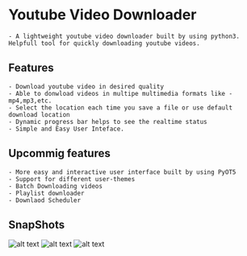 # Youtube Video Downloader
    - A lightweight youtube video downloader built by using python3. Helpfull tool for quickly downloading youtube videos.
## Features
    - Download youtube video in desired quality
    - Able to donwload videos in multipe multimedia formats like - mp4,mp3,etc.
    - Select the location each time you save a file or use default download location
    - Dynamic progress bar helps to see the realtime status
    - Simple and Easy User Inteface.
    
## Upcommig features
    - More easy and interactive user interface built by using PyOT5
    - Support for different user-themes
    - Batch Downloading videos
    - Playlist downloader
    - Downlaod Scheduler

## SnapShots
![alt text](https://github.com/utgupta27/ytdownloader/blob/master/images/103157913-43c18580-47de-11eb-8284-495562bc8dc3.png)
![alt text](https://github.com/utgupta27/ytdownloader/blob/master/images/103156434-972bd780-47ce-11eb-92a3-4304196c3daf.png)
![alt text](https://github.com/utgupta27/ytdownloader/blob/master/images/103157912-41f7c200-47de-11eb-897b-6dce4b081fe1.png)
